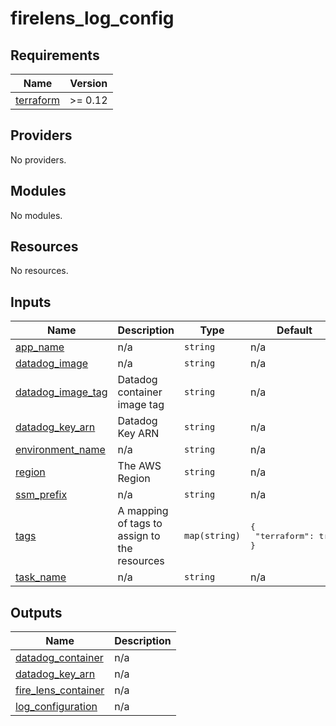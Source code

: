 # firelens_log_config

<!-- BEGINNING OF PRE-COMMIT-TERRAFORM DOCS HOOK -->
## Requirements

| Name | Version |
|------|---------|
| <a name="requirement_terraform"></a> [terraform](#requirement\_terraform) | >= 0.12 |

## Providers

No providers.

## Modules

No modules.

## Resources

No resources.

## Inputs

| Name | Description | Type | Default | Required |
|------|-------------|------|---------|:--------:|
| <a name="input_app_name"></a> [app\_name](#input\_app\_name) | n/a | `string` | n/a | yes |
| <a name="input_datadog_image"></a> [datadog\_image](#input\_datadog\_image) | n/a | `string` | n/a | yes |
| <a name="input_datadog_image_tag"></a> [datadog\_image\_tag](#input\_datadog\_image\_tag) | Datadog container image tag | `string` | n/a | yes |
| <a name="input_datadog_key_arn"></a> [datadog\_key\_arn](#input\_datadog\_key\_arn) | Datadog Key ARN | `string` | n/a | yes |
| <a name="input_environment_name"></a> [environment\_name](#input\_environment\_name) | n/a | `string` | n/a | yes |
| <a name="input_region"></a> [region](#input\_region) | The AWS Region | `string` | n/a | yes |
| <a name="input_ssm_prefix"></a> [ssm\_prefix](#input\_ssm\_prefix) | n/a | `string` | n/a | yes |
| <a name="input_tags"></a> [tags](#input\_tags) | A mapping of tags to assign to the resources | `map(string)` | <pre>{<br>  "terraform": true<br>}</pre> | no |
| <a name="input_task_name"></a> [task\_name](#input\_task\_name) | n/a | `string` | n/a | yes |

## Outputs

| Name | Description |
|------|-------------|
| <a name="output_datadog_container"></a> [datadog\_container](#output\_datadog\_container) | n/a |
| <a name="output_datadog_key_arn"></a> [datadog\_key\_arn](#output\_datadog\_key\_arn) | n/a |
| <a name="output_fire_lens_container"></a> [fire\_lens\_container](#output\_fire\_lens\_container) | n/a |
| <a name="output_log_configuration"></a> [log\_configuration](#output\_log\_configuration) | n/a |
<!-- END OF PRE-COMMIT-TERRAFORM DOCS HOOK -->
